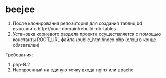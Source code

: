 # beejee

1) После клонирования репозитория для создания таблиц bd выполнить http://your-domain/rebuild-db-tables
2) Установка корневого раздела проекта осуществляется с помощью константы ROOT_URL файла /public_html/index.php (слэш в конце обязателен)

Требования:
1) php-8.2
2) Настроенный на единую точку входа nginx или apache
